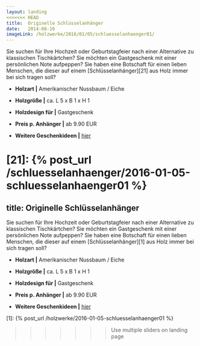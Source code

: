 ```yaml
---
layout: landing
<<<<<<< HEAD
title:  Originelle Schlüsselanhänger
date:   2014-08-16
imageLink: /holzwerke/2016/01/05/schluesselanhaenger01/
---
```


Sie suchen für Ihre Hochzeit oder Geburtstagfeier nach einer Alternative zu klassischen Tischkärtchen? 
Sie möchten ein Gastgeschenk mit einer persönlichen Note aufpeppen? 
Sie haben eine Botschaft für einen lieben Menschen, 
die dieser auf einem [Schlüsselanhänger][21] aus Holz immer bei sich tragen soll?

* **Holzart \|** Amerikanischer Nussbaum / Eiche
* **Holzgröße \|** ca. L 5 x B 1 x H 1
* **Holzdesign für \|** Gastgeschenk
* **Preis p. Anhänger \|** ab 9.90 EUR

* **Weitere Geschenkideen \|** <a href="{{ site.baseurl }}/holzwerke">hier</a>



[21]: {% post_url /schluesselanhaenger/2016-01-05-schluesselanhaenger01 %}
=======
title: Originelle Schlüsselanhänger
---

Sie suchen für Ihre Hochzeit oder Geburtstagfeier nach einer Alternative zu klassischen Tischkärtchen?
Sie möchten ein Gastgeschenk mit einer persönlichen Note aufpeppen?
Sie haben eine Botschaft für einen lieben Menschen,
die dieser auf einem [Schlüsselanhänger][1] aus Holz immer bei sich tragen soll?

- **Holzart \|** Amerikanischer Nussbaum / Eiche
- **Holzgröße \|** ca. L 5 x B 1 x H 1
- **Holzdesign für \|** Gastgeschenk
- **Preis p. Anhänger \|** ab 9.90 EUR

- **Weitere Geschenkideen \|** <a href="{{ site.baseurl }}/holzwerke">hier</a>

[1]: {% post_url /holzwerke/2016-01-05-schluesselanhaenger01 %}
>>>>>>> Use multiple sliders on landing page
